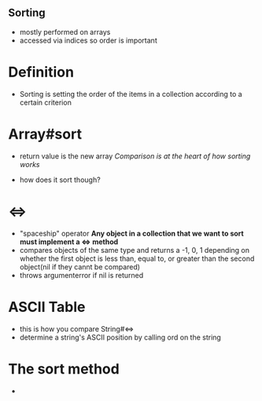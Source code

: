 ## Sorting ##

- mostly performed on arrays
- accessed via indices so order is important

# Definition
- Sorting is setting the order of the items in a collection according to a certain criterion

# Array#sort
 - return value is the new array
  *Comparison is at the heart of how sorting works*

  - how does it sort though?
# <=>
- "spaceship" operator
**Any object in a collection that we want to sort must implement a <=> method**
- compares objects of the same type and returns a -1, 0, 1 depending on whether the first object is less than, equal to, or greater than the second object(nil if they cannt be compared)
- throws argumenterror if nil is returned

# ASCII Table
- this is how you compare String#<=>
- determine a string's ASCII position by calling ord on the string

# The sort method
- 
